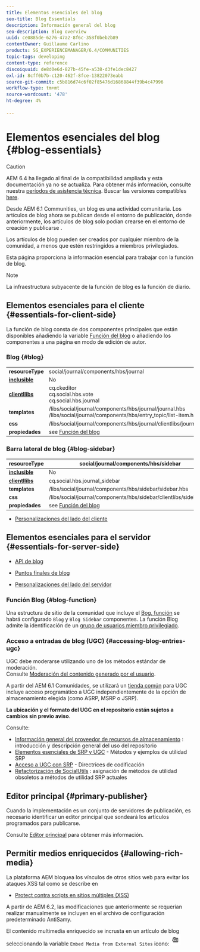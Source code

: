 ```yaml
---
title: Elementos esenciales del blog
seo-title: Blog Essentials
description: Información general del blog
seo-description: Blog overview
uuid: ce0885de-6276-47a2-8f6c-358f0beb2b89
contentOwner: Guillaume Carlino
products: SG_EXPERIENCEMANAGER/6.4/COMMUNITIES
topic-tags: developing
content-type: reference
discoiquuid: de8d0e6d-827b-45fe-a538-d3fe1dec8427
exl-id: 8cff0b7b-c120-462f-8fce-13822073eabb
source-git-commit: c5b816d74c6f02f85476d16868844f39b4c47996
workflow-type: tm+mt
source-wordcount: '478'
ht-degree: 4%

---
```


# Elementos esenciales del blog {#blog-essentials}

>[!CAUTION]
>
>AEM 6.4 ha llegado al final de la compatibilidad ampliada y esta documentación ya no se actualiza. Para obtener más información, consulte nuestra [períodos de asistencia técnica](https://helpx.adobe.com/es/support/programs/eol-matrix.html). Buscar las versiones compatibles [here](https://experienceleague.adobe.com/docs/).

Desde AEM 6.1 Communities, un blog es una actividad comunitaria. Los artículos de blog ahora se publican desde el entorno de publicación, donde anteriormente, los artículos de blog solo podían crearse en el entorno de creación y publicarse .

Los artículos de blog pueden ser creados por cualquier miembro de la comunidad, a menos que estén restringidos a miembros privilegiados.

Esta página proporciona la información esencial para trabajar con la función de blog.

>[!NOTE]
>
>La infraestructura subyacente de la función de blog es la función de diario.

## Elementos esenciales para el cliente {#essentials-for-client-side}

La función de blog consta de dos componentes principales que están disponibles añadiendo la variable [Función del blog](functions.md#blog-function) o añadiendo los componentes a una página en modo de edición de autor.

### Blog {#blog}

<table> 
 <tbody>
  <tr>
   <td> <strong>resourceType</strong></td> 
   <td>social/journal/components/hbs/journal</td> 
  </tr>
  <tr>
   <td> <a href="scf.md#add-or-include-a-communities-component"><strong>inclusible</strong></a></td> 
   <td>No</td> 
  </tr>
  <tr>
   <td> <a href="clientlibs.md"><strong>clientllibs</strong></a></td> 
   <td>cq.ckeditor<br /> cq.social.hbs.vote<br /> cq.social.hbs.journal</td> 
  </tr>
  <tr>
   <td> <strong>templates</strong></td> 
   <td> /libs/social/journal/components/hbs/journal/journal.hbs<br /> /libs/social/journal/components/hbs/entry_topic/list-item.hbs</td> 
  </tr>
  <tr>
   <td> <strong>css</strong></td> 
   <td> /libs/social/journal/components/hbs/journal/clientlibs/journal.css</td> 
  </tr>
  <tr>
   <td><strong> propiedades</strong></td> 
   <td>see <a href="blog-feature.md">Función del blog</a></td> 
  </tr>
 </tbody>
</table>

### Barra lateral de blog {#blog-sidebar}

| **resourceType** | social/journal/components/hbs/sidebar |
|---|---|
| [**inclusible**](scf.md#add-or-include-a-communities-component) | No |
| [**clientllibs**](clientlibs.md) | cq.social.hbs.journal_sidebar |
| **templates** | /libs/social/journal/components/hbs/sidebar/sidebar.hbs |
| **css** | /libs/social/journal/components/hbs/sidebar/clientlibs/sidebar.css |
| **propiedades** | see [Función del blog](blog-feature.md) |

* [Personalizaciones del lado del cliente](client-customize.md)

## Elementos esenciales para el servidor {#essentials-for-server-side}

* [API de blog](https://helpx.adobe.com/experience-manager/6-4/sites/developing/using/reference-materials/javadoc/com/adobe/cq/social/journal/client/api/package-summary.html)

* [Puntos finales de blog](https://helpx.adobe.com/experience-manager/6-4/sites/developing/using/reference-materials/javadoc/com/adobe/cq/social/journal/client/endpoints/package-summary.html)

* [Personalizaciones del lado del servidor](server-customize.md)

### Función Blog {#blog-function}

Una estructura de sitio de la comunidad que incluye el [Bog, función](functions.md#blog-function) se habrá configurado `Blog` y `Blog Sidebar` componentes. La función Blog admite la identificación de un [grupo de usuarios miembro privilegiado](users.md#privileged-members-group).

### Acceso a entradas de blog (UGC) {#accessing-blog-entries-ugc}

UGC debe moderarse utilizando uno de los métodos estándar de moderación.\
Consulte [Moderación del contenido generado por el usuario](moderate-ugc.md).

A partir del AEM 6.1 Comunidades, se utilizará un [tienda común](working-with-srp.md) para UGC incluye acceso programático a UGC independientemente de la opción de almacenamiento elegida (como ASRP, MSRP o JSRP).

**La ubicación y el formato del UGC en el repositorio están sujetos a cambios sin previo aviso**.

Consulte:

* [Información general del proveedor de recursos de almacenamiento](srp.md) : introducción y descripción general del uso del repositorio
* [Elementos esenciales de SRP y UGC](srp-and-ugc.md) - Métodos y ejemplos de utilidad SRP
* [Acceso a UGC con SRP](accessing-ugc-with-srp.md) - Directrices de codificación
* [Refactorización de SocialUtils](socialutils.md) : asignación de métodos de utilidad obsoletos a métodos de utilidad SRP actuales

## Editor principal {#primary-publisher}

Cuando la implementación es un conjunto de servidores de publicación, es necesario identificar un editor principal que sondeará los artículos programados para publicarse.

Consulte [Editor principal](deploy-communities.md#primary-publisher) para obtener más información.

## Permitir medios enriquecidos {#allowing-rich-media}

La plataforma AEM bloquea los vínculos de otros sitios web para evitar los ataques XSS tal como se describe en

* [Protect contra scripts en sitios múltiples (XSS)](../../help/sites-developing/security.md#protect-against-cross-site-scripting-xss)

A partir de AEM 6.2, las modificaciones que anteriormente se requerían realizar manualmente se incluyen en el archivo de configuración predeterminado AntiSamy.

El contenido multimedia enriquecido se incrusta en un artículo de blog seleccionando la variable `Embed Media from External Sites` icono:  ![chlimage_1-471](assets/chlimage_1-471.png)
